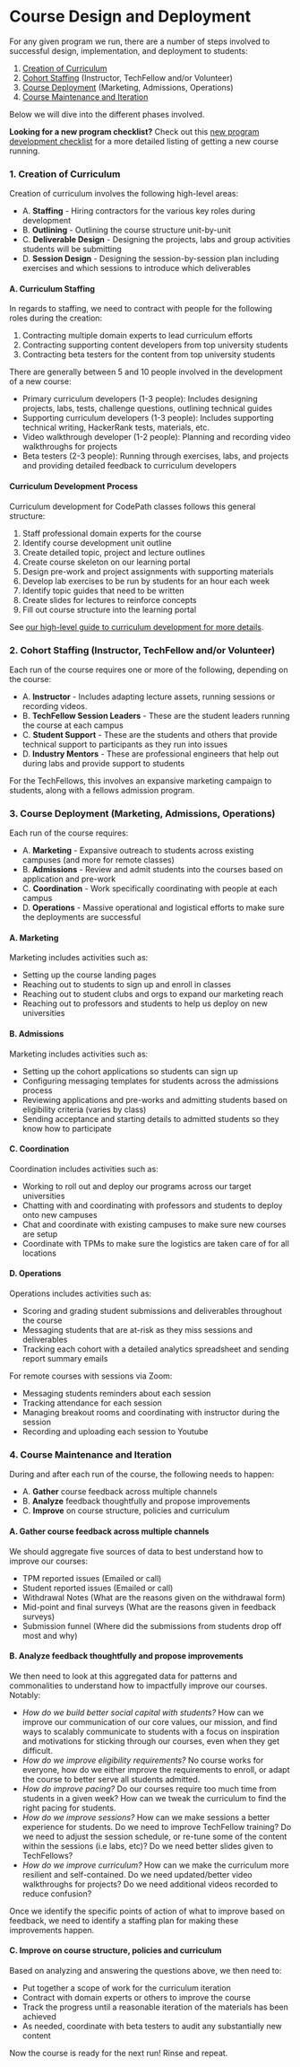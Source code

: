 # Course Design and Deployment

For any given program we run, there are a number of steps involved to successful design, implementation, and deployment to students:

1. [Creation of Curriculum](course-design-and-deployment.md#1-Creation-of-Curriculum)
2. [Cohort Staffing](course-design-and-deployment.md#2-Cohort-Staffing-Instructor-TechFellow-andor-Volunteer) \(Instructor, TechFellow and/or Volunteer\)
3. [Course Deployment](course-design-and-deployment.md#3-Course-Deployment-Marketing-Admissions-Operations) \(Marketing, Admissions, Operations\)
4. [Course Maintenance and Iteration](course-design-and-deployment.md#4-Course-Maintenance-and-Iteration)

Below we will dive into the different phases involved.

**Looking for a new program checklist?** Check out this [new program development checklist](https://hackmd.io/RqItFKQvQdCFZX4DGfSgzg) for a more detailed listing of getting a new course running.

### 1. Creation of Curriculum <a id="1-Creation-of-Curriculum"></a>

Creation of curriculum involves the following high-level areas:

* A. **Staffing** - Hiring contractors for the various key roles during development
* B. **Outlining** - Outlining the course structure unit-by-unit
* C. **Deliverable Design** - Designing the projects, labs and group activities students will be submitting
* D. **Session Design** - Designing the session-by-session plan including exercises and which sessions to introduce which deliverables

#### A. Curriculum Staffing <a id="A-Curriculum-Staffing"></a>

In regards to staffing, we need to contract with people for the following roles during the creation:

1. Contracting multiple domain experts to lead curriculum efforts
2. Contracting supporting content developers from top university students
3. Contracting beta testers for the content from top university students

There are generally between 5 and 10 people involved in the development of a new course:

* Primary curriculum developers \(1-3 people\): Includes designing projects, labs, tests, challenge questions, outlining technical guides
* Supporting curriculum developers \(1-3 people\): Includes supporting technical writing, HackerRank tests, materials, etc.
* Video walkthrough developer \(1-2 people\): Planning and recording video walkthroughs for projects
* Beta testers \(2-3 people\): Running through exercises, labs, and projects and providing detailed feedback to curriculum developers

#### Curriculum Development Process <a id="Curriculum-Development-Process"></a>

Curriculum development for CodePath classes follows this general structure:

1. Staff professional domain experts for the course
2. Identify course development unit outline
3. Create detailed topic, project and lecture outlines
4. Create course skeleton on our learning portal
5. Design pre-work and project assignments with supporting materials
6. Develop lab exercises to be run by students for an hour each week
7. Identify topic guides that need to be written
8. Create slides for lectures to reinforce concepts
9. Fill out course structure into the learning portal

See [our high-level guide to curriculum development for more details](https://courses.codepath.com/snippets/class_organizer_training/curriculum_development).

### 2. Cohort Staffing \(Instructor, TechFellow and/or Volunteer\) <a id="2-Cohort-Staffing-Instructor-TechFellow-andor-Volunteer"></a>

Each run of the course requires one or more of the following, depending on the course:

* A. **Instructor** - Includes adapting lecture assets, running sessions or recording videos.
* B. **TechFellow Session Leaders** - These are the student leaders running the course at each campus
* C. **Student Support** - These are the students and others that provide technical support to participants as they run into issues
* D. **Industry Mentors** - These are professional engineers that help out during labs and provide support to students

For the TechFellows, this involves an expansive marketing campaign to students, along with a fellows admission program.

### 3. Course Deployment \(Marketing, Admissions, Operations\) <a id="3-Course-Deployment-Marketing-Admissions-Operations"></a>

Each run of the course requires:

* A. **Marketing** - Expansive outreach to students across existing campuses \(and more for remote classes\)
* B. **Admissions** - Review and admit students into the courses based on application and pre-work
* C. **Coordination** - Work specifically coordinating with people at each campus
* D. **Operations** - Massive operational and logistical efforts to make sure the deployments are successful

#### A. Marketing <a id="A-Marketing"></a>

Marketing includes activities such as:

* Setting up the course landing pages
* Reaching out to students to sign up and enroll in classes
* Reaching out to student clubs and orgs to expand our marketing reach
* Reaching out to professors and students to help us deploy on new universities

#### B. Admissions <a id="B-Admissions"></a>

Marketing includes activities such as:

* Setting up the cohort applications so students can sign up
* Configuring messaging templates for students across the admissions process
* Reviewing applications and pre-works and admitting students based on eligibility criteria \(varies by class\)
* Sending acceptance and starting details to admitted students so they know how to participate

#### C. Coordination <a id="C-Coordination"></a>

Coordination includes activities such as:

* Working to roll out and deploy our programs across our target universities
* Chatting with and coordinating with professors and students to deploy onto new campuses
* Chat and coordinate with existing campuses to make sure new courses are setup
* Coordinate with TPMs to make sure the logistics are taken care of for all locations

#### D. Operations <a id="D-Operations"></a>

Operations includes activities such as:

* Scoring and grading student submissions and deliverables throughout the course
* Messaging students that are at-risk as they miss sessions and deliverables
* Tracking each cohort with a detailed analytics spreadsheet and sending report summary emails

For remote courses with sessions via Zoom:

* Messaging students reminders about each session
* Tracking attendance for each session
* Managing breakout rooms and coordinating with instructor during the session
* Recording and uploading each session to Youtube

### 4. Course Maintenance and Iteration <a id="4-Course-Maintenance-and-Iteration"></a>

During and after each run of the course, the following needs to happen:

* A. **Gather** course feedback across multiple channels
* B. **Analyze** feedback thoughtfully and propose improvements
* C. **Improve** on course structure, policies and curriculum

#### A. Gather course feedback across multiple channels <a id="A-Gather-course-feedback-across-multiple-channels"></a>

We should aggregate five sources of data to best understand how to improve our courses:

* TPM reported issues \(Emailed or call\)
* Student reported issues \(Emailed or call\)
* Withdrawal Notes \(What are the reasons given on the withdrawal form\)
* Mid-point and final surveys \(What are the reasons given in feedback surveys\)
* Submission funnel \(Where did the submissions from students drop off most and why\)

#### B. Analyze feedback thoughtfully and propose improvements <a id="B-Analyze-feedback-thoughtfully-and-propose-improvements"></a>

We then need to look at this aggregated data for patterns and commonalities to understand how to impactfully improve our courses. Notably:

* _How do we build better social capital with students?_ How can we improve our communication of our core values, our mission, and find ways to scalably communicate to students with a focus on inspiration and motivations for sticking through our courses, even when they get difficult.
* _How do we improve eligibility requirements?_ No course works for everyone, how do we either improve the requirements to enroll, or adapt the course to better serve all students admitted.
* _How do improve pacing?_ Do our courses require too much time from students in a given week? How can we tweak the curriculum to find the right pacing for students.
* _How do we improve sessions?_ How can we make sessions a better experience for students. Do we need to improve TechFellow training? Do we need to adjust the session schedule, or re-tune some of the content within the sessions \(i.e labs, etc\)? Do we need better slides given to TechFellows?
* _How do we improve curriculum?_ How can we make the curriculum more resilient and self-contained. Do we need updated/better video walkthroughs for projects? Do we need additional videos recorded to reduce confusion?

Once we identify the specific points of action of what to improve based on feedback, we need to identify a staffing plan for making these improvements happen.

#### C. Improve on course structure, policies and curriculum <a id="C-Improve-on-course-structure-policies-and-curriculum"></a>

Based on analyzing and answering the questions above, we then need to:

* Put together a scope of work for the curriculum iteration
* Contract with domain experts or others to improve the course
* Track the progress until a reasonable iteration of the materials has been achieved
* As needed, coordinate with beta testers to audit any substantially new content

Now the course is ready for the next run! Rinse and repeat.

